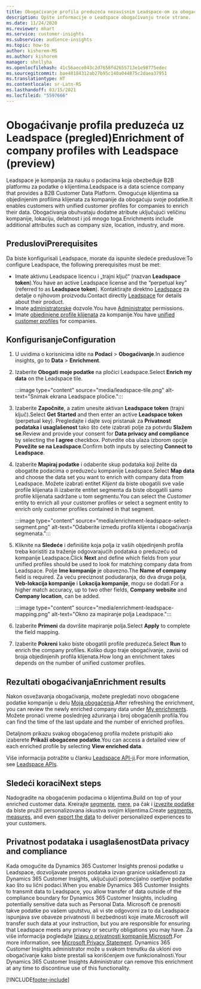 ```yaml
---
title: Obogaćivanje profila preduzeća nezavisnim Leadspace-om za obogaćivanje
description: Opšte informacije o Leadspace obogaćivanju treće strane.
ms.date: 11/24/2020
ms.reviewer: mhart
ms.service: customer-insights
ms.subservice: audience-insights
ms.topic: how-to
author: kishorem-MS
ms.author: kishorem
manager: shellyha
ms.openlocfilehash: 41c56aece043c2d7658fd2655713e1e98775edec
ms.sourcegitcommit: bae40184312ab27b95c140a044875c2daea37951
ms.translationtype: HT
ms.contentlocale: sr-Latn-RS
ms.lasthandoff: 03/15/2021
ms.locfileid: "5597666"
---
```

# <a name="enrichment-of-company-profiles-with-leadspace-preview"></a><span data-ttu-id="69622-103">Obogaćivanje profila preduzeća uz Leadspace (pregled)</span><span class="sxs-lookup"><span data-stu-id="69622-103">Enrichment of company profiles with Leadspace (preview)</span></span>

<span data-ttu-id="69622-104">Leadspace je kompanija za nauku o podacima koja obezbeđuje B2B platformu za podatke o klijentima.</span><span class="sxs-lookup"><span data-stu-id="69622-104">Leadspace is a data science company that provides a B2B Customer Data Platform.</span></span> <span data-ttu-id="69622-105">Omogućuje klijentima sa objedinjenim profilima klijenata za kompanije da obogaćuju svoje podatke.</span><span class="sxs-lookup"><span data-stu-id="69622-105">It enables customers with unified customer profiles for companies to enrich their data.</span></span> <span data-ttu-id="69622-106">Obogaćivanja obuhvataju dodatne atribute uključujući veličinu kompanije, lokaciju, delatnost i još mnogo toga.</span><span class="sxs-lookup"><span data-stu-id="69622-106">Enrichments include additional attributes such as company size, location, industry, and more.</span></span>

## <a name="prerequisites"></a><span data-ttu-id="69622-107">Preduslovi</span><span class="sxs-lookup"><span data-stu-id="69622-107">Prerequisites</span></span>

<span data-ttu-id="69622-108">Da biste konfigurisali Leadspace, morate da ispunite sledeće preduslove:</span><span class="sxs-lookup"><span data-stu-id="69622-108">To configure Leadspace, the following prerequisites must be met:</span></span>

- <span data-ttu-id="69622-109">Imate aktivnu Leadspace licencu i „trajni ključ“ (nazvan **Leadspace token**).</span><span class="sxs-lookup"><span data-stu-id="69622-109">You have an active Leadspace license and the “perpetual key” (referred to as **Leadspace token**).</span></span> <span data-ttu-id="69622-110">Kontaktirajte direktno [Leadspace](https://www.leadspace.com/products/leadspace-on-demand/) za detalje o njihovom proizvodu.</span><span class="sxs-lookup"><span data-stu-id="69622-110">Contact directly [Leadspace](https://www.leadspace.com/products/leadspace-on-demand/) for details about their product.</span></span>
- <span data-ttu-id="69622-111">Imate [administratorske](permissions.md#administrator) dozvole.</span><span class="sxs-lookup"><span data-stu-id="69622-111">You have [Administrator](permissions.md#administrator) permissions.</span></span>
- <span data-ttu-id="69622-112">Imate [objedinjene profile klijenata](customer-profiles.md) za kompanije.</span><span class="sxs-lookup"><span data-stu-id="69622-112">You have [unified customer profiles](customer-profiles.md) for companies.</span></span>

## <a name="configuration"></a><span data-ttu-id="69622-113">Konfigurisanje</span><span class="sxs-lookup"><span data-stu-id="69622-113">Configuration</span></span>

1. <span data-ttu-id="69622-114">U uvidima o korisnicima idite na **Podaci** > **Obogaćivanje**.</span><span class="sxs-lookup"><span data-stu-id="69622-114">In audience insights, go to **Data** > **Enrichment**.</span></span>

1. <span data-ttu-id="69622-115">Izaberite **Obogati moje podatke** na pločici Leadspace.</span><span class="sxs-lookup"><span data-stu-id="69622-115">Select **Enrich my data** on the Leadspace tile.</span></span>

   :::image type="content" source="media/leadspace-tile.png" alt-text="Snimak ekrana Leadspace pločice.":::

1. <span data-ttu-id="69622-117">Izaberite **Započnite**, a zatim unesite aktivan **Leadspace token** (trajni ključ).</span><span class="sxs-lookup"><span data-stu-id="69622-117">Select **Get Started** and then enter an active **Leadspace token** (perpetual key).</span></span> <span data-ttu-id="69622-118">Pregledajte i dajte svoj pristanak za **Privatnost podataka i usaglašenost** tako što ćete izabrati polje za potvrdu **Slažem se**.</span><span class="sxs-lookup"><span data-stu-id="69622-118">Review and provide your consent for **Data privacy and compliance** by selecting the **I agree** checkbox.</span></span> <span data-ttu-id="69622-119">Potvrdite oba ulaza izborom opcije **Povežite se na Leadspace**.</span><span class="sxs-lookup"><span data-stu-id="69622-119">Confirm both inputs by selecting **Connect to Leadspace**.</span></span>

1. <span data-ttu-id="69622-120">Izaberite **Mapiraj podatke** i odaberite skup podataka koji želite da obogatite podacima o preduzeću kompanije Leadspace.</span><span class="sxs-lookup"><span data-stu-id="69622-120">Select **Map data** and choose the data set you want to enrich with company data from Leadspace.</span></span> <span data-ttu-id="69622-121">Možete izabrati entitet *Klijent* da biste obogatili sve vaše profile klijenata ili izaberite entitet segmenta da biste obogatili samo profile klijenata sadržane u tom segmentu.</span><span class="sxs-lookup"><span data-stu-id="69622-121">You can select the *Customer* entity to enrich all your customer profiles or select a segment entity to enrich only customer profiles contained in that segment.</span></span>

   :::image type="content" source="media/enrichment-leadspace-select-segment.png" alt-text="Odaberite između profila klijenta i obogaćivanja segmenata.":::

1. <span data-ttu-id="69622-123">Kliknite na **Sledeće** i definišite koja polja iz vaših objedinjenih profila treba koristiti za traženje odgovarajućih podataka o preduzeću od kompanije Leadspace.</span><span class="sxs-lookup"><span data-stu-id="69622-123">Click **Next** and define which fields from your unified profiles should be used to look for matching company data from Leadspace.</span></span> <span data-ttu-id="69622-124">Polje **Ime kompanije** je obavezno.</span><span class="sxs-lookup"><span data-stu-id="69622-124">The **Name of company** field is required.</span></span> <span data-ttu-id="69622-125">Za veću preciznost podudaranja, do dva druga polja, **Veb-lokacija kompanije** i **Lokacija kompanije**, mogu se dodati.</span><span class="sxs-lookup"><span data-stu-id="69622-125">For a higher match accuracy, up to two other fields, **Company website** and **Company location**, can be added.</span></span>

   :::image type="content" source="media/enrichment-leadspace-mapping.png" alt-text="Okno za mapiranje polja Leadspace.":::
   
1. <span data-ttu-id="69622-127">Izaberite **Primeni** da dovršite mapiranje polja.</span><span class="sxs-lookup"><span data-stu-id="69622-127">Select **Apply** to complete the field mapping.</span></span>

1. <span data-ttu-id="69622-128">Izaberite **Pokreni** kako biste obogatili profile preduzeća.</span><span class="sxs-lookup"><span data-stu-id="69622-128">Select **Run** to enrich the company profiles.</span></span> <span data-ttu-id="69622-129">Koliko dugo traje obogaćivanje, zavisi od broja objedinjenih profila klijenata.</span><span class="sxs-lookup"><span data-stu-id="69622-129">How long an enrichment takes depends on the number of unified customer profiles.</span></span>

## <a name="enrichment-results"></a><span data-ttu-id="69622-130">Rezultati obogaćivanja</span><span class="sxs-lookup"><span data-stu-id="69622-130">Enrichment results</span></span>

<span data-ttu-id="69622-131">Nakon osvežavanja obogaćivanja, možete pregledati novo obogaćene podatke kompanije u delu [Moja obogaćenja](enrichment-hub.md).</span><span class="sxs-lookup"><span data-stu-id="69622-131">After refreshing the enrichment, you can review the newly enriched company data under [My enrichments](enrichment-hub.md).</span></span> <span data-ttu-id="69622-132">Možete pronaći vreme poslednjeg ažuriranja i broj obogaćenih profila.</span><span class="sxs-lookup"><span data-stu-id="69622-132">You can find the time of the last update and the number of enriched profiles.</span></span>

<span data-ttu-id="69622-133">Detaljnom prikazu svakog obogaćenog profila možete pristupiti ako izaberete **Prikaži obogaćene podatke**.</span><span class="sxs-lookup"><span data-stu-id="69622-133">You can access a detailed view of each enriched profile by selecting **View enriched data**.</span></span>

<span data-ttu-id="69622-134">Više informacija potražite u članku [Leadspace API-ji](https://support.leadspace.com/hc/en-us/sections/201997649-API).</span><span class="sxs-lookup"><span data-stu-id="69622-134">For more information, see [Leadspace APIs](https://support.leadspace.com/hc/en-us/sections/201997649-API).</span></span>

## <a name="next-steps"></a><span data-ttu-id="69622-135">Sledeći koraci</span><span class="sxs-lookup"><span data-stu-id="69622-135">Next steps</span></span>

<span data-ttu-id="69622-136">Nadogradite na obogaćenim podacima o klijentima.</span><span class="sxs-lookup"><span data-stu-id="69622-136">Build on top of your enriched customer data.</span></span> <span data-ttu-id="69622-137">Kreirajte [segmente](segments.md), [mere](measures.md), pa čak i [izvezite podatke](export-destinations.md) da biste pružili personalizovana iskustva svojim klijentima.</span><span class="sxs-lookup"><span data-stu-id="69622-137">Create [segments](segments.md), [measures](measures.md), and even [export the data](export-destinations.md) to deliver personalized experiences to your customers.</span></span>

## <a name="data-privacy-and-compliance"></a><span data-ttu-id="69622-138">Privatnost podataka i usaglašenost</span><span class="sxs-lookup"><span data-stu-id="69622-138">Data privacy and compliance</span></span>

<span data-ttu-id="69622-139">Kada omogućite da Dynamics 365 Customer Insights prenosi podatke u Leadspace, dozvoljavate prenos podataka izvan granice usklađenosti za Dynamics 365 Customer Insights, uključujući potencijalno osetljive podatke kao što su lični podaci.</span><span class="sxs-lookup"><span data-stu-id="69622-139">When you enable Dynamics 365 Customer Insights to transmit data to Leadspace, you allow transfer of data outside of the compliance boundary for Dynamics 365 Customer Insights, including potentially sensitive data such as Personal Data.</span></span> <span data-ttu-id="69622-140">Microsoft će prenositi takve podatke po vašem uputstvu, ali vi ste odgovorni za to da Leadspace ispunjava sve obaveze privatnosti ili bezbednosti koje imate.</span><span class="sxs-lookup"><span data-stu-id="69622-140">Microsoft will transfer such data at your instruction, but you are responsible for ensuring that Leadspace meets any privacy or security obligations you may have.</span></span> <span data-ttu-id="69622-141">Za više informacija pogledajte [Izjavu o privatnosti kompanije Microsoft](https://go.microsoft.com/fwlink/?linkid=396732).</span><span class="sxs-lookup"><span data-stu-id="69622-141">For more information, see [Microsoft Privacy Statement](https://go.microsoft.com/fwlink/?linkid=396732).</span></span>
<span data-ttu-id="69622-142">Dynamics 365 Customer Insights administrator može u svakom trenutku da ukloni ovo obogaćivanje kako biste prestali sa korišćenjem ove funkcionalnosti.</span><span class="sxs-lookup"><span data-stu-id="69622-142">Your Dynamics 365 Customer Insights Administrator can remove this enrichment at any time to discontinue use of this functionality.</span></span>


[!INCLUDE[footer-include](../includes/footer-banner.md)]